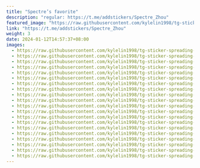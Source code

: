 ```yaml
---
title: "Spectre’s favorite"
description: "regular: https://t.me/addstickers/Spectre_Zhou"
featured_image: "https://raw.githubusercontent.com/kylelin1998/tg-sticker-spreading-worldwide-images/main/img/1163f754-fc81-49b4-9688-1ce646fafbdb.jpg"
link: "https://t.me/addstickers/Spectre_Zhou"
weight: 3
date: 2024-01-12T14:57:37+08:00
images:
  - https://raw.githubusercontent.com/kylelin1998/tg-sticker-spreading-worldwide-images/main/img/1163f754-fc81-49b4-9688-1ce646fafbdb.jpg
  - https://raw.githubusercontent.com/kylelin1998/tg-sticker-spreading-worldwide-images/main/img/e1cf1e48-fe66-4460-b267-f0b35505b7eb.jpg
  - https://raw.githubusercontent.com/kylelin1998/tg-sticker-spreading-worldwide-images/main/img/85b779da-b889-417e-9283-b60cfd294e8b.jpg
  - https://raw.githubusercontent.com/kylelin1998/tg-sticker-spreading-worldwide-images/main/img/28493889-d7b9-4c20-8521-87739cb7f2d1.jpg
  - https://raw.githubusercontent.com/kylelin1998/tg-sticker-spreading-worldwide-images/main/img/f8134628-d92b-4f5c-9843-60a5a92659b5.jpg
  - https://raw.githubusercontent.com/kylelin1998/tg-sticker-spreading-worldwide-images/main/img/98082e42-cc22-489d-9efa-ce34f3f2da90.jpg
  - https://raw.githubusercontent.com/kylelin1998/tg-sticker-spreading-worldwide-images/main/img/4fce20d9-3943-4193-b934-c908a40c309c.jpg
  - https://raw.githubusercontent.com/kylelin1998/tg-sticker-spreading-worldwide-images/main/img/847af62a-6476-4762-8fbf-44b606af5ef6.jpg
  - https://raw.githubusercontent.com/kylelin1998/tg-sticker-spreading-worldwide-images/main/img/b353418c-d79f-4c22-8280-699f726b417f.jpg
  - https://raw.githubusercontent.com/kylelin1998/tg-sticker-spreading-worldwide-images/main/img/d3fb7938-f432-49e7-94fd-327b6dd1c360.jpg
  - https://raw.githubusercontent.com/kylelin1998/tg-sticker-spreading-worldwide-images/main/img/22b62e53-e522-4217-ab05-8c9e8c194dba.jpg
  - https://raw.githubusercontent.com/kylelin1998/tg-sticker-spreading-worldwide-images/main/img/8dc6bb80-bf1f-48a2-adad-85d56b7cff80.jpg
  - https://raw.githubusercontent.com/kylelin1998/tg-sticker-spreading-worldwide-images/main/img/d2d5c9a7-c079-492e-82d9-2feeaca6441c.jpg
  - https://raw.githubusercontent.com/kylelin1998/tg-sticker-spreading-worldwide-images/main/img/deacbfd1-bccb-4411-862d-d5928cb37f5e.jpg
  - https://raw.githubusercontent.com/kylelin1998/tg-sticker-spreading-worldwide-images/main/img/08f8f14e-74fb-4887-8c4c-ff3006cc0ec5.jpg
  - https://raw.githubusercontent.com/kylelin1998/tg-sticker-spreading-worldwide-images/main/img/13f4bc1b-1e15-44b5-a419-0dd53e6e4d97.jpg
  - https://raw.githubusercontent.com/kylelin1998/tg-sticker-spreading-worldwide-images/main/img/d3f6ed5b-7c34-4aaf-aa72-a4125676f606.jpg
  - https://raw.githubusercontent.com/kylelin1998/tg-sticker-spreading-worldwide-images/main/img/2f27d737-5de2-4edb-a756-692248c772cc.jpg
  - https://raw.githubusercontent.com/kylelin1998/tg-sticker-spreading-worldwide-images/main/img/8492d898-3ae8-4ccd-81c5-3f4f396ef7f2.jpg
  - https://raw.githubusercontent.com/kylelin1998/tg-sticker-spreading-worldwide-images/main/img/ed77e859-eb39-4c53-aaf9-78aacde8e9c4.jpg
---
```

